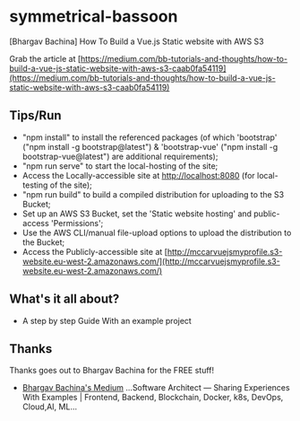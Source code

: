 # symmetrical-bassoon
[Bhargav Bachina] How To Build a Vue.js Static website with AWS S3

Grab the article at [https://medium.com/bb-tutorials-and-thoughts/how-to-build-a-vue-js-static-website-with-aws-s3-caab0fa54119](https://medium.com/bb-tutorials-and-thoughts/how-to-build-a-vue-js-static-website-with-aws-s3-caab0fa54119)

## Tips/Run

* "npm install" to install the referenced packages (of which 'bootstrap' ("npm install -g bootstrap@latest") & 'bootstrap-vue' ("npm install -g bootstrap-vue@latest") are additional requirements);
* "npm run serve" to start the local-hosting of the site;
* Access the Locally-accessible site at [http://localhost:8080](http://localhost:8080) (for local-testing of the site);
* "npm run build" to build a compiled distribution for uploading to the S3 Bucket;
* Set up an AWS S3 Bucket, set the 'Static website hosting' and public-access 'Permissions';
* Use the AWS CLI/manual file-upload options to upload the distribution to the Bucket;
* Access the Publicly-accessible site at [http://mccarvuejsmyprofile.s3-website.eu-west-2.amazonaws.com/](http://mccarvuejsmyprofile.s3-website.eu-west-2.amazonaws.com/)

## What's it all about?

* A step by step Guide With an example project

## Thanks

Thanks goes out to Bhargav Bachina for the FREE stuff!

* [Bhargav Bachina's Medium](https://medium.com/@bhargavbachina) ...Software Architect — Sharing Experiences With Examples | Frontend, Backend, Blockchain, Docker, k8s, DevOps, Cloud,AI, ML...
